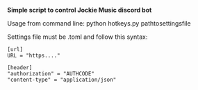 **Simple script to control Jockie Music discord bot**

Usage from command line:
    python hotkeys.py pathtosettingsfile

Settings file must be .toml and follow this syntax:

    [url]
    URL = "https...."

    [header]
    "authorization" = "AUTHCODE"
    "content-type" = "application/json"
